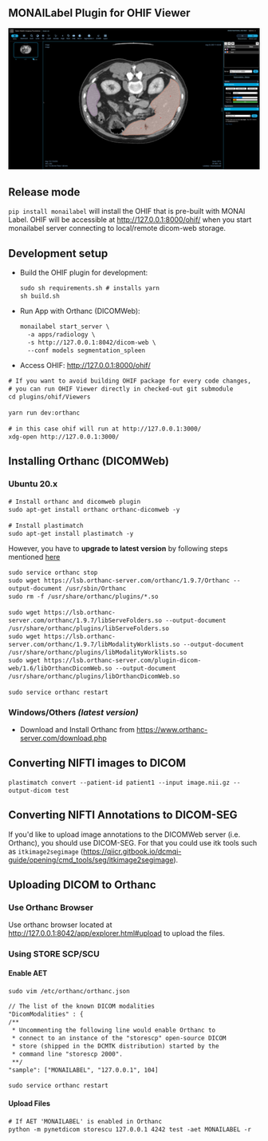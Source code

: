 <!--
Copyright (c) MONAI Consortium
Licensed under the Apache License, Version 2.0 (the "License");
you may not use this file except in compliance with the License.
You may obtain a copy of the License at
    http://www.apache.org/licenses/LICENSE-2.0
Unless required by applicable law or agreed to in writing, software
distributed under the License is distributed on an "AS IS" BASIS,
WITHOUT WARRANTIES OR CONDITIONS OF ANY KIND, either express or implied.
See the License for the specific language governing permissions and
limitations under the License.
-->

## MONAILabel Plugin for OHIF Viewer

![](Screenshots/1.png)

## Release mode
`pip install monailabel` will install the OHIF that is pre-built with MONAI Label.
OHIF will be accessible at http://127.0.0.1:8000/ohif/ when you start monailabel server connecting to local/remote dicom-web storage.

## Development setup

- Build the OHIF plugin for development:
  ```shell
  sudo sh requirements.sh # installs yarn
  sh build.sh
  ```

- Run App with Orthanc (DICOMWeb):

  ```shell
  monailabel start_server \
    -a apps/radiology \
    -s http://127.0.0.1:8042/dicom-web \
    --conf models segmentation_spleen
  ```

- Access OHIF: http://127.0.0.1:8000/ohif/

```shell
# If you want to avoid building OHIF package for every code changes,
# you can run OHIF Viewer directly in checked-out git submodule
cd plugins/ohif/Viewers

yarn run dev:orthanc

# in this case ohif will run at http://127.0.0.1:3000/
xdg-open http://127.0.0.1:3000/
```

## Installing Orthanc (DICOMWeb)

### Ubuntu 20.x

```shell
# Install orthanc and dicomweb plugin
sudo apt-get install orthanc orthanc-dicomweb -y

# Install plastimatch
sudo apt-get install plastimatch -y
```

However, you have to **upgrade to latest version** by following steps
mentioned [here](https://book.orthanc-server.com/users/debian-packages.html#replacing-the-package-from-the-service-by-the-lsb-binaries)

```shell
sudo service orthanc stop
sudo wget https://lsb.orthanc-server.com/orthanc/1.9.7/Orthanc --output-document /usr/sbin/Orthanc
sudo rm -f /usr/share/orthanc/plugins/*.so

sudo wget https://lsb.orthanc-server.com/orthanc/1.9.7/libServeFolders.so --output-document /usr/share/orthanc/plugins/libServeFolders.so
sudo wget https://lsb.orthanc-server.com/orthanc/1.9.7/libModalityWorklists.so --output-document /usr/share/orthanc/plugins/libModalityWorklists.so
sudo wget https://lsb.orthanc-server.com/plugin-dicom-web/1.6/libOrthancDicomWeb.so --output-document /usr/share/orthanc/plugins/libOrthancDicomWeb.so

sudo service orthanc restart
```

### Windows/Others _(latest version)_

- Download and Install Orthanc from https://www.orthanc-server.com/download.php

## Converting NIFTI images to DICOM

```shell
plastimatch convert --patient-id patient1 --input image.nii.gz --output-dicom test
```

## Converting NIFTI Annotations to DICOM-SEG

If you'd like to upload image annotations to the DICOMWeb server (i.e. Orthanc), you should use DICOM-SEG. For that you could use itk tools such as `itkimage2segimage` (https://qiicr.gitbook.io/dcmqi-guide/opening/cmd_tools/seg/itkimage2segimage).


## Uploading DICOM to Orthanc

### Use Orthanc Browser

Use orthanc browser located at http://127.0.0.1:8042/app/explorer.html#upload to upload the files.

### Using STORE SCP/SCU

#### Enable AET

`sudo vim /etc/orthanc/orthanc.json`

```json5
// The list of the known DICOM modalities
"DicomModalities" : {
/**
 * Uncommenting the following line would enable Orthanc to
 * connect to an instance of the "storescp" open-source DICOM
 * store (shipped in the DCMTK distribution) started by the
 * command line "storescp 2000".
 **/
"sample": ["MONAILABEL", "127.0.0.1", 104]
```

`sudo service orthanc restart`

#### Upload Files

```shell
# If AET 'MONAILABEL' is enabled in Orthanc
python -m pynetdicom storescu 127.0.0.1 4242 test -aet MONAILABEL -r
```

